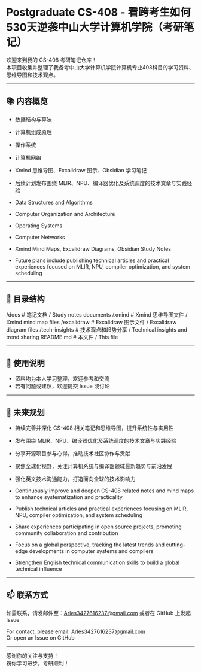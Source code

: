 # Postgraduate CS-408 - 看跨考生如何530天逆袭中山大学计算机学院（考研笔记）

欢迎来到我的 CS-408 考研笔记仓库！  
本项目收集并整理了我备考中山大学计算机学院计算机专业408科目的学习资料、思维导图和技术观点。

---

## 📚 内容概览

- 数据结构与算法  
- 计算机组成原理  
- 操作系统  
- 计算机网络  
- Xmind 思维导图、Excalidraw 图示、Obsidian 学习笔记  
- 后续计划发布围绕 MLIR、NPU、编译器优化及系统调度的技术文章与实践经验
  
- Data Structures and Algorithms  
- Computer Organization and Architecture  
- Operating Systems  
- Computer Networks  
- Xmind Mind Maps, Excalidraw Diagrams, Obsidian Study Notes  
- Future plans include publishing technical articles and practical experiences focused on MLIR, NPU, compiler optimization, and system scheduling

---

## 🚀 目录结构
/docs # 笔记文档 / Study notes documents
/xmind # Xmind 思维导图文件 / Xmind mind map files
/excalidraw # Excalidraw 图示文件 / Excalidraw diagram files
/tech-insights # 技术观点和趋势分享 / Technical insights and trend sharing
README.md # 本文件 / This file

---

## 📝 使用说明

- 资料均为本人学习整理，欢迎参考和交流  
- 若有问题或建议，欢迎提交 Issue 或讨论

---

## 🔮 未来规划

- 持续完善并深化 CS-408 相关笔记和思维导图，提升系统性与实用性  
- 发布围绕 MLIR、NPU、编译器优化及系统调度的技术文章与实践经验  
- 分享开源项目参与心得，推动技术社区协作与贡献
- 聚焦全球化视野，关注计算机系统与编译器领域最新趋势与前沿发展
- 强化英文技术沟通能力，打造面向全球的技术影响力

- Continuously improve and deepen CS-408 related notes and mind maps to enhance systematization and practicality  
- Publish technical articles and practical experiences focusing on MLIR, NPU, compiler optimization, and system scheduling  
- Share experiences participating in open source projects, promoting community collaboration and contribution  
- Focus on a global perspective, tracking the latest trends and cutting-edge developments in computer systems and compilers  
- Strengthen English technical communication skills to build a global technical influence


---

## 📫 联系方式

如需联系，请发邮件至：Arles3427616237@gmail.com
或者在 GitHub 上发起 Issue

For contact, please email: Arles3427616237@gmail.com  
Or open an Issue on GitHub

---

感谢你的关注与支持！  
祝你学习进步，考研顺利！
